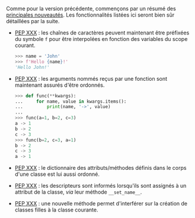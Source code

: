 Comme pour la version précédente, commençons par un résumé des [principales nouveautés](https://docs.python.org/3.6/whatsnew/3.6.html).
Les fonctionnalités listées ici seront bien sûr détaillées par la suite.

 - [PEP XXX](https://www.python.org/dev/peps/pep-XXX/) : les chaînes de caractères peuvent maintenant être préfixées du symbole `f` pour être interpolées en fonction des variables du scope courant.

    ```python
    >>> name = 'John'
    >>> f'Hello {name}!'
    'Hello John!'
    ```

 - [PEP XXX](https://www.python.org/dev/peps/pep-XXX/) : les arguments nommés reçus par une fonction sont maintenant assurés d'être ordonnés.

    ```python
    >>> def func(**kwargs):
    ...     for name, value in kwargs.items():
    ...         print(name, '->', value)
    ...
    >>> func(a=1, b=2, c=3)
    a -> 1
    b -> 2
    c -> 3
    >>> func(b=2, c=3, a=1)
    b -> 2
    c -> 3
    a -> 1
    ```

 - [PEP XXX](https://www.python.org/dev/peps/pep-XXX/) : le dictionnaire des attributs/méthodes définis dans le corps d'une classe est lui aussi ordonné.

 - [PEP XXX](https://www.python.org/dev/peps/pep-XXX/) : les descripteurs sont informés lorsqu'ils sont assignés à un attribut de la classe, *via* leur méthode `__set_name__`.

 - [PEP XXX](https://www.python.org/dev/peps/pep-XXX/) : une nouvelle méthode permet d'interférer sur la création de classes filles à la classe courante.
